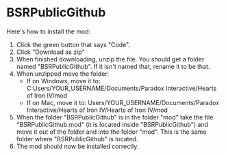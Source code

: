 # BSRPublicGithub

Here's how to install the mod:

1. Click the green button that says "Code".
2. Click "Download as zip"
3. When finished downloading, unzip the file. You should get a folder named "BSRPublicGithub". If it isn't named that, rename it to be that.
4. When unzipped move the folder:
    - If on Windows, move it to: C:Users/YOUR_USERNAME/Documents/Paradox Interactive/Hearts of Iron IV/mod
    - If on Mac, move it to: Users/YOUR_USERNAME/Documents/Paradox Interactive/Hearts of Iron IV/Hearts of Iron IV/mod
5. When the folder "BSRPublicGithub" is in the folder "mod" take the file "BSRPublicGithub.mod" (it is located inside "BSRPublicGithub") and move it out of the folder
   and into the folder "mod". This is the same folder where "BSRPublicGithub" is located.
6. The mod should now be installed correctly.
